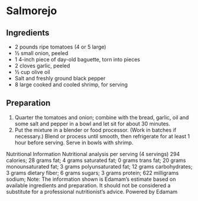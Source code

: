 # Salmorejo

## Ingredients
* 2 pounds ripe tomatoes (4 or 5 large)
* ½ small onion, peeled
* 1 4-inch piece of day-old baguette, torn into pieces
* 2 cloves garlic, peeled
* ½ cup olive oil
* Salt and freshly ground black pepper
* 8 large cooked and cooled shrimp, for serving

## Preparation
1. Quarter the tomatoes and onion; combine with the bread, garlic, oil and some salt and pepper in a bowl and let sit for about 30 minutes.
2. Put the mixture in a blender or food processor. (Work in batches if necessary.) Blend or process until smooth, then refrigerate for at least 1 hour before serving. Serve in bowls with shrimp.

Nutritional Information
Nutritional analysis per serving (4 servings)
294 calories; 28 grams fat; 4 grams saturated fat; 0 grams trans fat; 20 grams monounsaturated fat; 3 grams polyunsaturated fat; 12 grams carbohydrates; 3 grams dietary fiber; 6 grams sugars; 3 grams protein; 622 milligrams sodium;
Note: The information shown is Edamam’s estimate based on available ingredients and preparation. It should not be considered a substitute for a professional nutritionist’s advice.
Powered by Edamam
